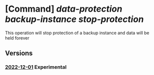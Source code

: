 # [Command] _data-protection backup-instance stop-protection_

This operation will stop protection of a backup instance and data will be held forever

## Versions

### [2022-12-01](/Resources/mgmt-plane/L3N1YnNjcmlwdGlvbnMve30vcmVzb3VyY2Vncm91cHMve30vcHJvdmlkZXJzL21pY3Jvc29mdC5kYXRhcHJvdGVjdGlvbi9iYWNrdXB2YXVsdHMve30vYmFja3VwaW5zdGFuY2VzL3t9L3N0b3Bwcm90ZWN0aW9u/2022-12-01.xml) **Experimental**

<!-- mgmt-plane /subscriptions/{}/resourcegroups/{}/providers/microsoft.dataprotection/backupvaults/{}/backupinstances/{}/stopprotection 2022-12-01 -->
